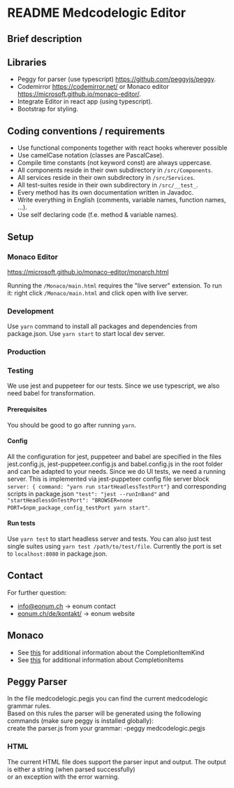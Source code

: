 # README Medcodelogic Editor

## Brief description

## Libraries
- Peggy for parser (use typescript) https://github.com/peggyjs/peggy.
- Codemirror https://codemirror.net/ or Monaco editor https://microsoft.github.io/monaco-editor/.
- Integrate Editor in react app (using typescript).
- Bootstrap for styling.

## Coding conventions / requirements
- Use functional components together with react hooks wherever possible
- Use camelCase notation (classes are PascalCase).
- Compile time constants (not keyword const) are always uppercase.
- All components reside in their own subdirectory in `/src/Components`.
- All services reside in their own subdirectory in `/src/Services`.
- All test-suites reside in their own subdirectory in `/src/__test_`.
- Every method has its own documentation written in Javadoc.
- Write everything in English (comments, variable names, function names, ...).
- Use self declaring code (f.e. method & variable names). 

## Setup
### Monaco Editor
https://microsoft.github.io/monaco-editor/monarch.html

Running the `/Monaco/main.html` requires the "live server" extension.
To run it: right click `/Monaco/main.html` and click open with live server.

### Development
Use `yarn` command to install all packages and dependencies from package.json.
Use `yarn start` to start local dev server.
### Production

### Testing
We use jest and puppeteer for our tests. Since we use typescript, we also need babel for transformation.
#### Prerequisites
You should be good to go after running `yarn`.
#### Config
All the configuration for jest, puppeteer and babel are specified in the  files jest.config.js, jest-puppeteer.config.js
and babel.config.js in the root folder and can be adapted to your needs. Since we do UI tests, we need a running server.
This is implemented via jest-puppeteer config file server block `server: { command: "yarn run startHeadlessTestPort"}` and
corresponding scripts in package.json
`"test": "jest --runInBand"` and `"startHeadlessOnTestPort": "BROWSER=none PORT=$npm_package_config_testPort yarn start"`.
#### Run tests
Use `yarn test` to start headless server and tests. You can also just test single suites using
`yarn test /path/to/test/file`. Currently the port is set to `localhost:8080` in package.json.

## Contact
For further question: 
- [info@eonum.ch](info@eonum.ch) -> eonum contact
- [eonum.ch/de/kontakt/](https://eonum.ch/de/kontakt/) -> eonum website

## Monaco
- See [this](https://microsoft.github.io/monaco-editor/typedoc/enums/languages.CompletionItemKind.html) for additional information about the CompletionItemKind
- See [this](https://microsoft.github.io/monaco-editor/typedoc/interfaces/languages.CompletionItem.html#documentation) for additional information about CompletionItems

## Peggy Parser
In the file medcodelogic.pegjs you can find the current medcodelogic grammar rules.
<br>
Based on this rules the parser will be generated using the following commands (make sure peggy is installed globally):
<br>
create the parser.js from your grammar: -peggy medcodelogic.pegjs <br>

<h3>HTML</h3>

The current HTML file does support the parser input and output. The output is either a string (when parsed successfully)<br>
or an exception with the error warning.